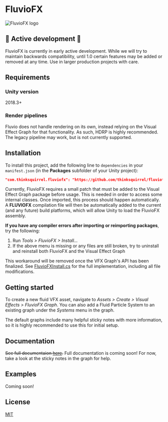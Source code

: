 # FluvioFX

![FluvioFX logo](./Documentation~/images/logo.png)

## 🚧 Active development 🚧

FluvioFX is currently in early active development. While we will try to maintain backwards compatibility, until 1.0 certain features may be added or removed at any time. Use in larger production projects with care.

## Requirements

### Unity version
2018.3+

### Render pipelines
Fluvio does not handle rendering on its own, instead relying on the Visual Effect Graph for that functionality. As such, HDRP is highly recommended. The legacy pipeline may work, but is not currently supported.

## Installation

To install this project, add the following line to `dependencies` in your `manifest.json` (in the **Packages** subfolder of your Unity project):

```json
"com.thinksquirrel.fluviofx": "https://github.com/thinksquirrel/fluviofx.git"
```

Currently, FluvioFX requires a small patch that must be added to the Visual Effect Graph package before usage. This is needed in order to access some internal classes. Once imported, this process should happen automatically. A **FLUVIOFX** compilation file will then be automatically added to the current (and any future) build platforms, which will allow Unity to load the FluvioFX assembly.

**If you have any compiler errors after importing or reimporting packages**, try the following:

1. Run _Tools > FluvioFX > Install..._
2. If the above menu is missing or any files are still broken, try to uninstall and reinstall both FluvioFX and the Visual Effect Graph

This workaround will be removed once the VFX Graph's API has been finalized. See [FluvioFXInstall.cs](./Install/FluvioFXInstall.cs) for the full implementation, including all file modifications.

## Getting started

To create a new fluid VFX asset, navigate to _Assets > Create > Visual Effects > FluvioFX Graph_. You can also add a Fluid Particle System to an existing graph under the _Systems_ menu in the graph.

The default graphs include many helpful sticky notes with more information, so it is highly recommended to use this for initial setup.

## Documentation

~~See full documentaion [here](./Documentation~/index.md).~~ Full documentation is coming soon! For now, take a look at the sticky notes in the graph for help.

## Examples

Coming soon!

## License

[MIT](./LICENSE.md)

